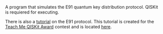 A program that simulates the E91 quantum key distribution protocol.
QISKit is requiered for executing.

There is also a [tutorial](https://github.com/kardashin/E91_protocol/blob/master/E91_tutorial/E91_tutorial.ipynb) on the E91 protocol.
This tutorial is created for the [Teach Me QISKit Award](https://qx-awards.mybluemix.net/) contest and is located [here](https://github.com/qiskit-community/qiskit-community-tutorials/blob/6de54e7033edc4233142caecda257ed72a6735f5/awards/teach_me_qiskit_2018/e91_qkd/e91_quantum_key_distribution_protocol.ipynb).
